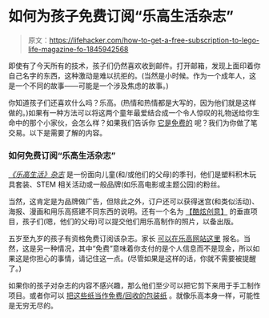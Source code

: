 # 如何为孩子免费订阅“乐高生活杂志”

> 原文：<https://lifehacker.com/how-to-get-a-free-subscription-to-lego-life-magazine-fo-1845942568>

即使有了今天所有的技术，孩子们仍然喜欢收到邮件。打开邮箱，发现上面印着你自己名字的东西，这种激动是难以抗拒的。(当然是小时候。作为一个成年人，这是一个不同的故事——可能是一个涉及焦虑的故事。)



你知道孩子们还喜欢什么吗？乐高。(热情和热情都是大写的，因为他们就是这样做的。)如果有一种方法可以将这两个童年最爱结合成一个令人惊叹的礼物送给你生命中的那个小家伙，会怎么样？如果我们告诉你 [它是免费的](https://thekrazycouponlady.com/2020/12/21/get-a-free-subscription-to-lego-life-magazine) 呢？我们为你做了笔交易。以下是需要了解的内容。

### 如何免费订阅“乐高生活杂志”

[*《乐高生活》杂志*](https://www.lego.com/en-us/life/magazine?CMP=AFC-AffiliateUS-FRnmoZHUnH4-2156899-115554-1&Country=US&siteId=FRnmoZHUnH4-qrQBN_nrSVlc3PpxaOVXlw) 是一份面向儿童(和/或他们的父母)的季刊，他们是塑料积木玩具套装、STEM 相关活动或一般品牌(如乐高电影或主题公园)的粉丝。

当然，这肯定是为品牌做广告，但除此之外，订户还可以获得迷宫(和类似活动)、海报、漫画和用乐高搭建不同东西的说明。还有一个名为 [【酷炫创意】](https://www.lego.com/r/www/r/portals/-/media/images/lego-life/magazine/pdfs/us_submission_form.pdf?l.r=-1268610607?CMP=AFC-AffiliateUS-FRnmoZHUnH4-2156899-115554-1&Country=US&siteId=FRnmoZHUnH4-qrQBN_nrSVlc3PpxaOVXlw) 的垂直项目，孩子们(嗯，他们的父母)可以提交他们用乐高制作的照片，以备出版。

五岁至九岁的孩子有资格免费订阅该杂志。家长 [可以在乐高网站这里](https://identity.lego.com/en-US/register/?returnUrl=%2Fconnect%2Fauthorize%3Fclient_id%3Dba7b7a91-42b2-4fb3-833b-e32eeb95f69f%26redirect_uri%3Dhttps%253A%252F%252Fwww.lego.com%252Flife%252FAccountCallback%252Fonredirect%26response_type%3Did_token%2520token%26scope%3Dopenid%2520profile%2520ott%2520email%2520dob%26state%3Dd0542f25194e4c4b88a99d3b8730aa54%26nonce%3D90457a2c436049b180291fb8c5a0da76%26ui_locales%3Den-US%26response_mode%3Dform_post%26appContext%3Dfalse%26adultexperience%3Dtrue) 报名。当然，这是另一种情况，其中“免费”意味着你支付的是个人信息而不是现金，所以如果这是你担心的事情，请记住这一点。(尽管如果是这样的话，你就不需要被提醒了。)

如果你的孩子对杂志的内容不感兴趣，那么他们至少可以把它剪下来用于手工制作项目。或者你可以 [把这些纸当作免费/回收的包装纸](https://lifehacker.com/save-money-and-the-planet-by-wrapping-your-gifts-with-1831084382) 。就像乐高本身一样，可能性是无穷无尽的。